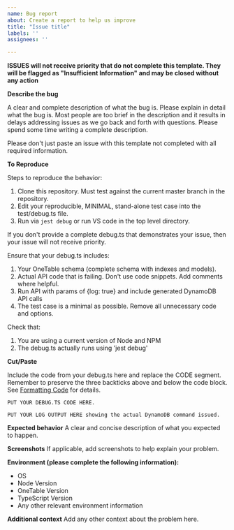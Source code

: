 ```yaml
---
name: Bug report
about: Create a report to help us improve
title: "Issue title"
labels: ''
assignees: ''

---
```


**ISSUES will not receive priority that do not complete this template. They will be flagged as "Insufficient Information" and may be closed without any action**

**Describe the bug**

A clear and complete description of what the bug is. Please explain in detail what the bug is. Most people are too brief in the description and it results in delays addressing issues as we go back and forth with questions. Please spend some time writing a complete description.

Please don't just paste an issue with this template not completed with all required information.

**To Reproduce**

Steps to reproduce the behavior:

1. Clone this repository. Must test against the current master branch in the repository.
2. Edit your reproducible, MINIMAL, stand-alone test case into the test/debug.ts file.
3. Run via `jest debug` or run VS code in the top level directory.

If you don't provide a complete debug.ts that demonstrates your issue, then your issue will not receive priority.

Ensure that your debug.ts includes:

1. Your OneTable schema (complete schema with indexes and models).
2. Actual API code that is failing. Don't use code snippets. Add comments where helpful.
3. Run API with params of {log: true} and include generated DynamoDB API calls
4. The test case is a minimal as possible. Remove all unnecessary code and options.

Check that:

1. You are using a current version of Node and NPM
2. The debug.ts actually runs using 'jest debug'

**Cut/Paste**

Include the code from your debug.ts here and replace the CODE segment. Remember to preserve the three backticks above and below the code block.  See [Formatting Code](https://www.freecodecamp.org/news/how-to-format-code-in-markdown/) for details.

```
PUT YOUR DEBUG.TS CODE HERE.
```

```
PUT YOUR LOG OUTPUT HERE showing the actual DynamoDB command issued.
```

**Expected behavior**
A clear and concise description of what you expected to happen.

**Screenshots**
If applicable, add screenshots to help explain your problem.

**Environment (please complete the following information):**
 - OS
 - Node Version
 - OneTable Version
 - TypeScript Version
 - Any other relevant environment information

**Additional context**
Add any other context about the problem here.
